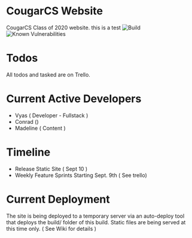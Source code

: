 # CougarCS Website
CougarCS Class of 2020 website.
this is a test
![Build](https://img.shields.io/github/workflow/status/CougarCS/CougarCS-Client/Install,%20Build,%20Deploy?label=actions) ![Known Vulnerabilities](https://snyk.io/test/github/badges/shields/badge.svg?targetFile=badge-maker/package.json)

# Todos
All todos and tasked are on Trello.

# Current Active Developers

* Vyas ( Developer - Fullstack )
* Conrad ()
* Madeline ( Content )

# Timeline
* Release Static Site ( Sept 10 )
* Weekly Feature Sprints Starting Sept. 9th ( See trello)

# Current Deployment
The site is being deployed to a temporary server via an auto-deploy tool that deploys the build/ folder of this build. Static files are being served at this time only. ( See Wiki for details )
